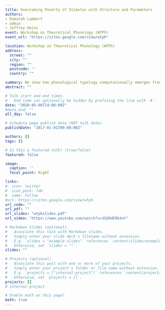 ```yaml
---
title: Overcoming Poverty of Stimulus with Structure and Parameters
authors:
- Dakotah Lambert
- admin
- Jeffrey Heinz
event: Workshop on Theoretical Phonology (WTPh)
event_url: "https://sites.google.com/view/wtph"

location: Workshop on Theoretical Phonology (WTPh)
address:
  street: ""
  city: ""
  region: ""
  postcode: ''
  country: ""

summary: We show how phonological typology computationally emerges from combinations of relativized representations and the simplest of a suite of online learning algorithms.
abstract: ""

# Talk start and end times.
#   End time can optionally be hidden by prefixing the line with `#`.
date: "2020-05-08T14:00:00Z"
#date_end: ""
all_day: false

# Schedule page publish date (NOT talk date).
publishDate: "2017-01-01T00:00:00Z"

authors: []
tags: []

# Is this a featured talk? (true/false)
featured: false

image:
  caption: ''
  focal_point: Right

links:
#- icon: twitter
#  icon_pack: fab
#  name: Follow
#url: https://sites.google.com/view/wtph
url_code: ""
url_pdf: ""
url_slides: "wtphslides.pdf"
url_video: "https://www.youtube.com/watch?v=3IGRdE9k4sY"

# Markdown Slides (optional).
#   Associate this talk with Markdown slides.
#   Simply enter your slide deck's filename without extension.
#   E.g. `slides = "example-slides"` references `content/slides/example-slides.md`.
#   Otherwise, set `slides = ""`.
slides: ""

# Projects (optional).
#   Associate this post with one or more of your projects.
#   Simply enter your project's folder or file name without extension.
#   E.g. `projects = ["internal-project"]` references `content/project/deep-learning/index.md`.
#   Otherwise, set `projects = []`.
projects: []
# internal-project

# Enable math on this page?
math: true
---
```

